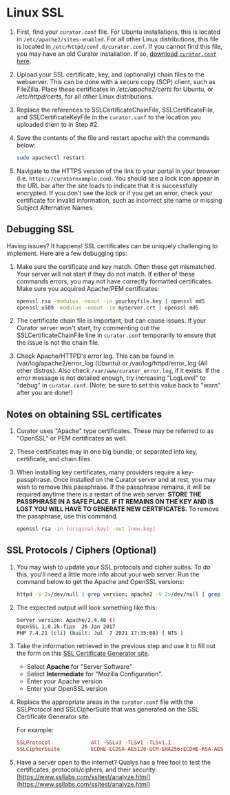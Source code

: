# Linux SSL

1. First, find your `curator.conf` file. For Ubuntu installations, this is located in `/etc/apache2/sites-enabled`. For
all other Linux distributions, this file is located in `/etc/httpd/conf.d/curator.conf`. If you cannot find this file,
you may have an old Curator installation. If so,
[download `curator.conf` here](https://api.curator.interworks.com/file/curator_conf).
2. Upload your SSL certificate, key, and (optionally) chain files to the webserver. This can be done with a secure copy
(SCP) client, such as FileZilla. Place these certificates in */etc/apache2/certs* for Ubuntu, or */etc/httpd/certs*, for
all other Linux distributions.
3. Replace the references to SSLCertificateChainFile, SSLCertificateFile, and SSLCertificateKeyFile in the `curator.conf`
to the location you uploaded them to in Step #2.
4. Save the contents of the file and restart apache with the commands below:

    ```bash
    sudo apachectl restart
    ```

5. Navigate to the HTTPS version of the link to your portal in your browser (i.e. `https://curatorexample.com`). You
should see a lock icon appear in the URL bar after the site loads to indicate that it is successfully encrypted. If you
don’t see the lock or if you get an error, check your certificate for invalid information, such as incorrect site name
or missing Subject Alternative Names.

## Debugging SSL

Having issues? It happens! SSL certificates can be uniquely challenging to implement. Here are a few debugging tips:

1. Make sure the certificate and key match. Often these get mismatched. Your server will not start if they do not match.
If either of these commands errors, you may not have correctly formatted certificates. Make sure you acquired Apache/PEM
certificates:

    ```bash
    openssl rsa -modulus -noout -in yourkeyfile.key | openssl md5
    openssl x509 -modulus -noout -in myserver.crt | openssl md5
    ```

2. The certificate chain file is important, but can cause issues. If your Curator server won't start, try commenting out
the SSLCertificateChainFile line in `curator.conf` temporarily to ensure that the issue is not the chain file.

3. Check Apache/HTTPD's error log. This can be found in /var/log/apache2/error_log (Ubuntu) or /var/log/httpd/error_log
(All other distros). Also check `/var/www/curator_error.log`, if it exists. If the error message is not detailed enough,
try increasing "LogLevel" to "debug" in `curator.conf`. (Note: be sure to set this value back to "warn" after you are done!)

## Notes on obtaining SSL certificates

1. Curator uses "Apache" type certificates. These may be referred to as "OpenSSL" or PEM certificates as well.
2. These certificates may in one big bundle, or separated into key, certificate, and chain files.
3. When installing key certificates, many providers require a key-passphrase.
 Once installed on the Curator server and at rest, you may wish to remove this passphrase.
 If the passphrase remains, it will be required anytime there is a restart of the web server.
 **STORE THE PASSPHRASE IN A SAFE PLACE. IF IT REMAINS ON THE KEY AND IS LOST YOU WILL HAVE TO GENERATE NEW CERTIFICATES.**
To remove the passphrase, use this command.

    ```bash
    openssl rsa -in [original.key] -out [new.key]
    ```

## SSL Protocols / Ciphers (Optional)

1. You may wish to update your SSL protocols and cipher suites. To do this, you'll need a little more info about your
web server. Run the command below to get the Apache and OpenSSL versions:

    ```bash
    httpd -V 2>/dev/null | grep version; apache2 -V 2>/dev/null | grep version; openssl version; php -v | grep cli
    ```

2. The expected output will look something like this:

    ```bash
    Server version: Apache/2.4.48 ()
    OpenSSL 1.0.2k-fips  26 Jan 2017
    PHP 7.4.21 (cli) (built: Jul  7 2021 17:35:08) ( NTS )
    ```

3. Take the information retrieved in the previous step and use it to fill out the form on this
[SSL Certificate Generator site](https://ssl-config.mozilla.org/#server=apache).

    - Select **Apache** for "Server Software"
    - Select **Intermediate** for "Mozilla Configuration".
    - Enter your Apache version
    - Enter your OpenSSL version
4. Replace the appropriate areas in the `curator.conf` file with the SSLProtocol and SSLCipherSuite that was generated
on the SSL Certificate Generator site.

	For example:

    ```conf
    SSLProtocol             all -SSLv3 -TLSv1 -TLSv1.1
    SSLCipherSuite          ECDHE-ECDSA-AES128-GCM-SHA256:ECDHE-RSA-AES128-GCM-SHA256:ECDHE-ECDSA-AES256-GCM-SHA384:ECDHE-RSA-AES256-GCM-SHA384:ECDHE-ECDSA-CHACHA20-POLY1305:ECDHE-RSA-CHACHA20-POLY1305:DHE-RSA-AES128-GCM-SHA256:DHE-RSA-AES256-GCM-SHA384
    ```

5. Have a server open to the internet? Qualys has a free tool to test the certificates, protocols/ciphers, and their
security: [https://www.ssllabs.com/ssltest/analyze.html](https://www.ssllabs.com/ssltest/analyze.html)
